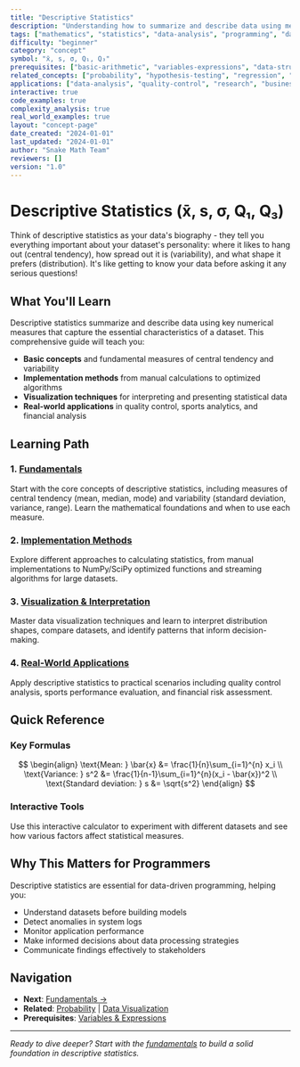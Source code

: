 ```yaml
---
title: "Descriptive Statistics"
description: "Understanding how to summarize and describe data using measures of central tendency, variability, and distribution shape"
tags: ["mathematics", "statistics", "data-analysis", "programming", "data-science"]
difficulty: "beginner"
category: "concept"
symbol: "x̄, s, σ, Q₁, Q₃"
prerequisites: ["basic-arithmetic", "variables-expressions", "data-structures"]
related_concepts: ["probability", "hypothesis-testing", "regression", "data-visualization"]
applications: ["data-analysis", "quality-control", "research", "business-intelligence"]
interactive: true
code_examples: true
complexity_analysis: true
real_world_examples: true
layout: "concept-page"
date_created: "2024-01-01"
last_updated: "2024-01-01"
author: "Snake Math Team"
reviewers: []
version: "1.0"
---
```


# Descriptive Statistics (x̄, s, σ, Q₁, Q₃)

Think of descriptive statistics as your data's biography - they tell you everything important about your dataset's personality: where it likes to hang out (central tendency), how spread out it is (variability), and what shape it prefers (distribution). It's like getting to know your data before asking it any serious questions!

## What You'll Learn

Descriptive statistics summarize and describe data using key numerical measures that capture the essential characteristics of a dataset. This comprehensive guide will teach you:

- **Basic concepts** and fundamental measures of central tendency and variability
- **Implementation methods** from manual calculations to optimized algorithms
- **Visualization techniques** for interpreting and presenting statistical data
- **Real-world applications** in quality control, sports analytics, and financial analysis

## Learning Path

### 1. [Fundamentals](./basics.md)
Start with the core concepts of descriptive statistics, including measures of central tendency (mean, median, mode) and variability (standard deviation, variance, range). Learn the mathematical foundations and when to use each measure.

### 2. [Implementation Methods](./methods.md)
Explore different approaches to calculating statistics, from manual implementations to NumPy/SciPy optimized functions and streaming algorithms for large datasets.

### 3. [Visualization & Interpretation](./visualization.md)
Master data visualization techniques and learn to interpret distribution shapes, compare datasets, and identify patterns that inform decision-making.

### 4. [Real-World Applications](./applications.md)
Apply descriptive statistics to practical scenarios including quality control analysis, sports performance evaluation, and financial risk assessment.

## Quick Reference

### Key Formulas

$$
\begin{align}
\text{Mean: } \bar{x} &= \frac{1}{n}\sum_{i=1}^{n} x_i \\
\text{Variance: } s^2 &= \frac{1}{n-1}\sum_{i=1}^{n}(x_i - \bar{x})^2 \\
\text{Standard deviation: } s &= \sqrt{s^2}
\end{align}
$$

### Interactive Tools

<StatisticsCalculator />

Use this interactive calculator to experiment with different datasets and see how various factors affect statistical measures.

## Why This Matters for Programmers

Descriptive statistics are essential for data-driven programming, helping you:
- Understand datasets before building models
- Detect anomalies in system logs
- Monitor application performance
- Make informed decisions about data processing strategies
- Communicate findings effectively to stakeholders

## Navigation

- **Next**: [Fundamentals →](./basics.md)
- **Related**: [Probability](../probability/index.md) | [Data Visualization](../../basics/functions.md)
- **Prerequisites**: [Variables & Expressions](../../basics/variables-expressions.md)

---

*Ready to dive deeper? Start with the [fundamentals](./basics.md) to build a solid foundation in descriptive statistics.*

